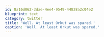 ```yaml
---
id: 8a16d062-3dae-4ee4-9549-44828a2c04e2
blueprint: text
category: twitter
title: 'Well. At least Orkut was spared.'
caption: 'Well. At least Orkut was spared.'
---
```

